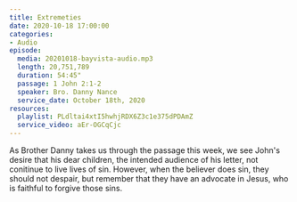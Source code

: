 ```yaml
---
title: Extremeties
date: 2020-10-18 17:00:00
categories:
- Audio
episode:
  media: 20201018-bayvista-audio.mp3
  length: 20,751,789
  duration: 54:45"
  passage: 1 John 2:1-2
  speaker: Bro. Danny Nance
  service_date: October 18th, 2020
resources:
  playlist: PLdltai4xtI5hwhjRDX6Z3c1e375dPDAmZ
  service_video: aEr-OGCqCjc
---
```

As Brother Danny takes us through the passage this week, we see John's desire that his dear children, the intended audience of his letter, not conitinue to live lives of sin.  However, when the believer does sin, they should not despair, but remember that they have an advocate in Jesus, who is faithful to forgive those sins.